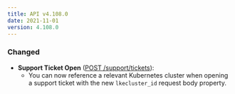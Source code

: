 ```yaml
---
title: API v4.108.0
date: 2021-11-01
version: 4.108.0
---
```


### Changed

- **Support Ticket Open** ([POST /support/tickets](/docs/api/support/support-ticket-open/)):
  - You can now reference a relevant Kubernetes cluster when opening a support ticket with the new `lkecluster_id` request body property.